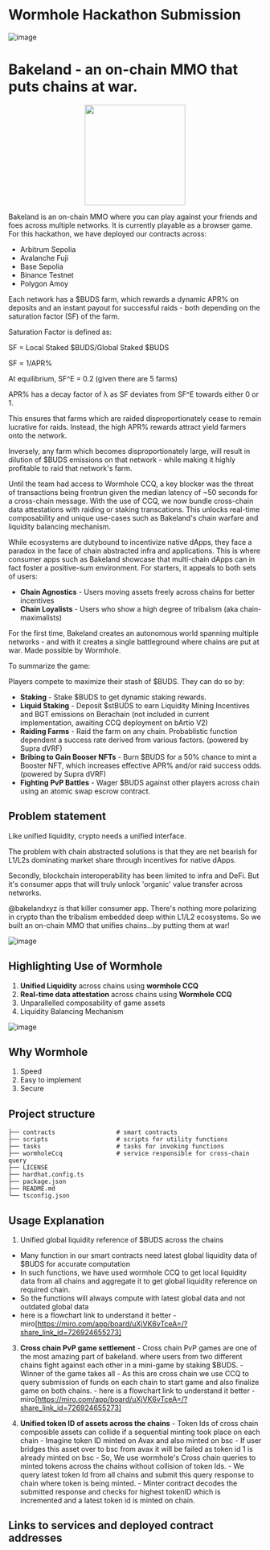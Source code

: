 # Wormhole Hackathon Submission
  ![image](https://github.com/user-attachments/assets/d9cd7a7c-e54c-40b3-ac68-0ed22613ee4a)

# Bakeland - an on-chain MMO that puts chains at war. 
  <p align="center" width="100%">
    <img src="https://github.com/user-attachments/assets/9c172c13-c41f-4a81-8566-55e07a8ea359" width=200 height=200 align=center>
  </p>

Bakeland is an on-chain MMO where you can play against your friends and foes across multiple networks. It is currently playable as a browser game. For this hackathon, we have deployed our contracts across:

- Arbitrum Sepolia
- Avalanche Fuji
- Base Sepolia
- Binance Testnet
- Polygon Amoy

Each network has a $BUDS farm, which rewards a dynamic APR% on deposits and an instant payout for successful raids - both depending on the saturation factor (SF) of the farm. 

Saturation Factor is defined as:

SF = Local Staked $BUDS/Global Staked $BUDS

SF ∝ 1/APR%

At equilibrium, SF^E = 0.2 (given there are 5 farms)

APR% has a decay factor of λ as SF deviates from SF^E towards either 0 or 1.

This ensures that farms which are raided disproportionately cease to remain lucrative for raids. Instead, the high APR% rewards attract yield farmers onto the network.

Inversely, any farm which becomes disproportionately large, will result in dilution of $BUDS emissions on that network - while making it highly profitable to raid that network's farm. 
 

Until the team had access to Wormhole CCQ, a key blocker was the threat of transactions being frontrun given the median latency of ~50 seconds for a cross-chain message. With the use of CCQ, we now bundle cross-chain data attestations with raiding or staking transcations. This unlocks real-time composability and unique use-cases such as Bakeland's chain warfare and liquidity balancing mechanism.

While ecosystems are dutybound to incentivize native dApps, they face a paradox in the face of chain abstracted infra and applications. This is where consumer apps such as Bakeland showcase that multi-chain dApps can in fact foster a positive-sum environment. For starters, it appeals to both sets of users:

  - **Chain Agnostics** - Users moving assets freely across chains for better incentives
  - **Chain Loyalists** - Users who show a high degree of tribalism (aka chain-maximalists)


For the first time, Bakeland creates an autonomous world spanning multiple networks - and with it creates a single battleground where chains are put at war. Made possible by Wormhole.


To summarize the game:
  
Players compete to maximize their stash of $BUDS. They can do so by:

  - **Staking** - Stake $BUDS to get dynamic staking rewards.
  - **Liquid Staking** - Deposit $stBUDS to earn Liquidity Mining Incentives and BGT emissions on Berachain (not included in current implementation, awaiting CCQ deployment on bArtio V2)
  - **Raiding Farms** - Raid the farm on any chain. Probablistic function dependent a success rate derived from various factors. (powered by Supra dVRF)
  - **Bribing to Gain Booser NFTs** - Burn $BUDS for a 50% chance to mint a Booster NFT, which increases effective APR% and/or raid success odds. (powered by Supra dVRF)
  - **Fighting PvP Battles** - Wager $BUDS against other players across chain using an atomic swap escrow contract.
  
## Problem statement 

Like unified liquidity, crypto needs a unified interface. 

The problem with chain abstracted solutions is that they are net bearish for L1/L2s dominating market share through incentives for native dApps.

Secondly, blockchain interoperability has been limited to infra and DeFi. But it's consumer apps that will truly unlock 'organic' value transfer across networks.

@bakelandxyz is that killer consumer app. There's nothing more polarizing in crypto than the tribalism embedded deep within L1/L2 ecosystems. So we built an on-chain MMO that unifies chains...by putting them at war! 

  
  ![image](https://github.com/user-attachments/assets/cd3705f6-3f35-41f6-b518-aa9eb93e0916)

  
## Highlighting Use of Wormhole
  1. **Unified Liquidity** across chains using **wormhole CCQ**
  2. **Real-time data attestation** across chains using **Wormhole CCQ**
  3. Unparallelled composability of game assets
  4. Liquidity Balancing Mechanism
  

  ![image](https://github.com/user-attachments/assets/ca488a8d-f565-472d-b7bc-2d3e6fb2ffa6)

## Why Wormhole
  1. Speed
  2. Easy to implement
  3. Secure

## Project structure
    ├── contracts                 # smart contracts
    ├── scripts                   # scripts for utility functions
    ├── tasks                     # tasks for invoking functions
    ├── wormholeCcq               # service responsible for cross-chain query 
    ├── LICENSE
    ├── hardhat.config.ts  
    ├── package.json
    ├── README.md
    └── tsconfig.json

## Usage Explanation
1. Unified global liquidity reference of $BUDS across the chains
  - Many function in our smart contracts need latest global liquidity data of $BUDS for accurate computation
  - In such functions, we have used wormhole CCQ to get local liquidity data from all chains and aggregate it to get global liquidity reference on required chain.
  - So the functions will always compute with latest global data and not outdated global data
  - here is a flowchart link to understand it better - miro[https://miro.com/app/board/uXjVK6vTceA=/?share_link_id=726924655273]

  3. **Cross chain PvP game settlement**
    - Cross chain PvP games are one of the most amazing part of bakeland. where users from two different chains fight against each other in a mini-game by       staking $BUDS.
    - Winner of the game takes all
    - As this are cross chain we use CCQ to query submission of funds on each chain to start game and also finalize game on both chains.
    - here is a flowchart link to understand it better - miro[https://miro.com/app/board/uXjVK6vTceA=/?share_link_id=726924655273]
    
  4. **Unified token ID of assets across the chains**
    - Token Ids of cross chain composible assets can collide if a sequential minting took place on each chain
    - Imagine token ID minted on Avax and also minted on bsc
    - If user bridges this asset over to bsc from avax it will be failed as token id 1 is already minted on bsc
    - So, We use wormhole's Cross chain queries to minted tokens across the chains without collision of token Ids.
    - We query latest token Id from all chains and submit this query response to chain where token is being minted.
    - Minter contract decodes the submitted response and checks for highest tokenID which is incremented and a latest token id is minted on chain.
     
  
## Links to services and deployed contract addresses

